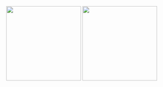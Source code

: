 <div>
  <a>
    <img height=200 align="center" src="https://github-readme-stats.vercel.app/api?username=cmalagacode&show_icons=true&theme=tokyonight" />
  </a>
  <a>
    <img height=200 align="center" src="https://github-readme-stats.vercel.app/api/top-langs/?username=cmalagacode&layout=donut-vertical&theme=tokyonight" />
  </a>
</div>


